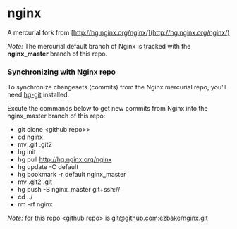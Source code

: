 # nginx
A mercurial fork from [http://hg.nginx.org/nginx/](http://hg.nginx.org/nginx/)

*Note:* The mercurial default branch of Nginx is tracked with the **nginx_master** branch of this repo.

### Synchronizing with Nginx repo
To synchronize changesets (commits) from the Nginx mercurial repo, you'll need [hg-git](http://hg-git.github.io) installed.
  
Excute the commands below to get new commits from Nginx into the 
nginx_master branch of this repo:

* git clone &lt;github repo>&gt;
* cd nginx
* mv .git .git2
* hg init
* hg pull http://hg.nginx.org/nginx
* hg update -C default
* hg bookmark -r default nginx_master
* mv .git2 .git
* hg push -B nginx_master git+ssh://<github repo>
* cd ../
* rm -rf nginx

*Note:* for this repo &lt;github repo&gt; is git@github.com:ezbake/nginx.git
